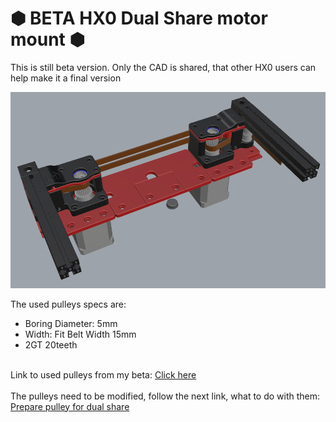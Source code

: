 # &#x2B22; BETA HX0 Dual Share motor mount &#x2B22;
This is still beta version. Only the CAD is shared, that other HX0 users can help make it a final version <br>
<p align="left"><img width="750" src="assets/view.png"></p>

The used pulleys specs are: <br>
- Boring Diameter: 5mm <br>
- Width: Fit Belt Width 15mm <br>
- 2GT 20teeth <br>
<br>
Link to used pulleys from my beta: <a href="https://nl.aliexpress.com/item/1005004581737746.html?spm=a2g0o.order_list.order_list_main.286.4f6679d2OTcNkG&gatewayAdapt=glo2nld">Click here</a> <br>
<br>
The pulleys need to be modified, follow the next link, what to do with them: <br>
<a href="assets/prepare_pulley.md">Prepare pulley for dual share</a>
